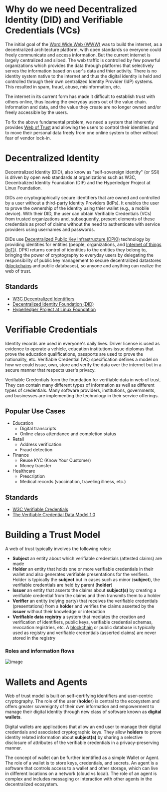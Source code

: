# Why do we need Decentralized Identity (DID) and Verifiable Credentials (VCs)

The initial goal of the [Word Wide Web (WWW)](https://en.wikipedia.org/wiki/World_Wide_Web) was to build the internet, as a decentralized architecture platform, with open standards so everyone could freely communicate and access information. But the current internet is largely centralized and siloed. The web traffic is controlled by few powerful organizations which provides the data through platforms that selectively serves the information based on user's data and thier activity. There is no identity system native to the internet and thus the digital identity is held and controlled through their own centralized Identity Provider (IdP) systems. This resulted in spam, fraud, abuse, misinformation, etc.

The internet in its current form has made it difficult to establish trust with others online, thus leaving the everyday users out of the value chain. Information and data, and the value they create are no longer owned and/or freely accessible by the users.

To fix the above fundamental problem, we need a system that inherently provides [Web of Trust](https://en.wikipedia.org/wiki/Web_of_trust) and allowing the users to control their identities and to move their personal data freely from one online system to other without fear of vendor lock-in. 

# Decentralized Identity
Decentralized Identity (DID), also know as "self-sovereign identity" (or SSI) is driven by open web standards at organizations such as W3C, Decentralized Identity Foundation (DIF) and the Hyperledger Project at Linux Foundation.

DIDs are cryptographically secure identifiers that are owned and controlled by a user without a third-party Identity Providers (IdPs). It enables the user to prove the ownership of the identity using thier wallet (e.g., a mobile device). With their DID, the user can obtain Verifiable Credentials (VCs) from trusted organizations and, subsequently, present elements of these credentials as proof of claims without the need to authenticate with service providers using usernames and passwords.

DIDs use [Decentralized Public Key Infrastructure (DPKI)](https://github.com/WebOfTrustInfo/rwot1-sf/blob/master/draft-documents/Decentralized-Public-Key-Infrastructure-CURRENT.md) technology by providing identities for entities (people, organizations, and [Internet of things (IoT)](https://en.wikipedia.org/wiki/Internet_of_things)). DPKI returns control of identities to the entities they belong to, bringing the power of cryptography to everyday users by delegating the responsibility of public key management to secure decentralized datastores ([blockchains](https://en.wikipedia.org/wiki/Blockchain) and public databases), so anyone and anything can realize the web of trust.  
  
## Standards
* [W3C Decentralized Identifiers](https://www.w3.org/TR/did-core/)
* [Decentralized Identity Foundation (DID)](https://identity.foundation/)
* [Hyperledger Project at Linux Foundation](https://www.hyperledger.org/use/aries)

# Verifiable Credentials
Identity records are used in everyone's daily lives. Driver license is used as evidence to operate a vehicle, education institutions issue diplomas that prove the education qualifications, passports are used to prove the nationality, etc. Verifiable Credential (VC) specification defines a model on how we could issue, own, store and verify the data over the internet but in a secure manner that respects user's privacy.  

Verifiable Credentials form the foundation for verifiable data in web of trust. They can contain many different types of information as well as different types of credentials. Many software providers, institutions, governments, and businesses are implementing the technology in their service offerings.

## Popular Use Cases
* Education
  * Digital transcripts
  * Online class attendance and completion status   
* Retail
  * Address verification
  * Fraud detection 
* Finance
  * Reuse KYC (Know Your Customer)
  * Money transfer 
* Healthcare
  * Prescription
  * Medical records (vaccination, traveling illness, etc.) 

## Standards
* [W3C Verifiable Credentials](https://www.w3.org/TR/vc-data-model/)
* [The Verifiable Credential Data Model 1.0](https://www.w3.org/TR/vc-data-model/)


# Building a Trust Model
A web of trust typically involves the following roles:
* **Subject** an entity about which verifiable credentials (attested claims) are made
* **Holder** an entity that holds one or more verifiable credentials in their wallet and also generates verifiable presentations for the verifiers. Holder is typically the **subject** but in cases such as minor (**subject**), the verifiable credentials are held by parent (**holder**)
* **Issuer** an entity that asserts the claims about **subject(s)** by creating a verifiable credential from the claims and then transmits them to a holder
* **Verifier** an entity (relying party) that receives the verifiable credentials (presentations) from a **holder** and verifies the claims asserted by the **issuer** without their knowledge or interaction
* **Verifiable data registry** a system that mediates the creation and verification of identifiers, public keys, verifiable credential schemas, revocation registries, etc. A [blockchain](https://en.wikipedia.org/wiki/Blockchain) or public database is typically used as registry and verifiable credentials (asserted claims) are never stored in the registry

### Roles and information flows
![image](https://user-images.githubusercontent.com/26188338/120909336-4cda3c80-c631-11eb-8881-cc3422a5f623.png "Roles and information flows")

# Wallets and Agents
Web of trust model is built on self-certifying identifiers and user-centric cryptography. The role of the user (**holder**) is central to the ecosystem and offers greater sovereignty of their own information and empowerment to manage their digital identity through new class of software known as **digital wallets**.

Digital wallets are applications that allow an end user to manage their digital credentials and associated cryptographic keys. They allow **holders** to prove identity related information about **subject(s)** by sharing a selective disclosure of attributes of the verifiable credentials in a privacy-preserving manner.

The concept of wallet can be further identified as a simple Wallet or Agent. The role of a wallet is to store keys, credentials, and secrets. An agent is a software that controls access to a wallet and other storage, which can live in different locations on a network (cloud vs local). The role of an agent is complex and includes messaging or interaction with other agents in the decentralized ecosystem.



